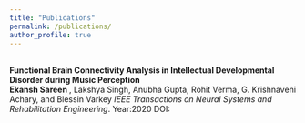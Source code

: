 ```yaml
---
title: "Publications"
permalink: /publications/
author_profile: true
---
```


<br> <b>Functional Brain Connectivity Analysis in Intellectual Developmental Disorder during Music Perception</b> <br> 
<b> Ekansh Sareen </b>, Lakshya Singh, Anubha Gupta, Rohit Verma, G. Krishnaveni Achary, and Blessin Varkey
<i>IEEE Transactions on Neural Systems and Rehabilitation Engineering</i>.
Year:2020 DOI:
  
